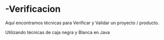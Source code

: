 # -Verificacion
Aquí encontramos técnicas para Verificar y Validar un proyecto / producto.

Utilizando técnicas de caja negra y Blanca en Java
